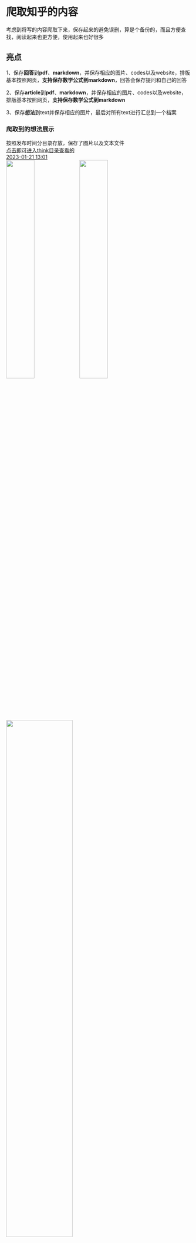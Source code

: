# 爬取知乎的内容
考虑到将写的内容爬取下来，保存起来的避免误删，算是个备份的，而且方便查找，阅读起来也更方便，使用起来也好很多<br>

## 亮点
1、保存**回答**到**pdf**、**markdown**，并保存相应的图片、codes以及website，排版基本按照网页，**支持保存数学公式到markdown**，回答会保存提问和自己的回答<br>

2、保存**article**到**pdf**、**markdown**，并保存相应的图片、codes以及website，排版基本按照网页，**支持保存数学公式到markdown**<br>

3、保存**想法**到text并保存相应的图片，最后对所有text进行汇总到一个档案<br>
### 爬取到的想法展示
按照发布时间分目录存放，保存了图片以及文本文件<br>
<a href="./think">点击即可进入think目录查看的</a><br>
<a href="https://www.zhihu.com/pin/1600115571529302017">2023-01-21 13:01</a><br>
<img src="./showimg/think1.png" width="39%"/> <img src="./showimg/think2.png" width="39%"/> <img src="./showimg/think3.png" width="60%"/><br>

### 爬取到的article展示
<a href="./article">点击即可进入article目录查看的</a><br>
每篇article都附带了修改时间和IP属地<br>
<img src="./showimg/article1.png" width="60%"/>

<span style="color:#7a3e9d;"><b>保存到Markdown格式的数学公式、codes和图片</b></span><br>
<a href="https://zhuanlan.zhihu.com/p/605710105">泰勒公式推导方式</a> <br>
<a href="https://zhuanlan.zhihu.com/p/622433720">c++_set运算符重载</a><br>
<img src="./showimg/article2.png" width="39%"/><img src="./showimg/article4.png" width="39%"/><br>

<span style="color:#7a3e9d;"><b>保存到PDF格式的，标题下面是网址</b></span><br>
<img src="./showimg/article3.png" width="39%"/><img src="./showimg/article5.png" width="39%"/><br>

### 爬取到的回答展示
<a href="./answer">点击即可进入answer目录查看的</a><br>
每篇回答也附带了修改时间和IP属地<br>

<span style="color:#7a3e9d;"><b>保存到Markdown格式的数学公式、codes和图片</b></span><br>
<a href="https://www.zhihu.com/question/605881267/answer/3075609886">矩阵A正定，证A的逆矩阵和伴随矩阵也正定</a> <br>
<a href="https://www.zhihu.com/question/30315894/answer/3089595368">Visual_Studio_Code_怎么编写运行_C、C++_程序</a><br>
<img src="./showimg/answer1.png" width="39%"/><img src="./showimg/answer2.png" width="60%"/><br>

<span style="color:#7a3e9d;"><b>保存到PDF格式的，标题下面是网址</b></span><br>
<img src="./showimg/answer3.png" width="39%"/><img src="./showimg/answer4.png" width="39%"/><br>

## 环境以及安装
**win10** **python**
1、点击下面这个网页，安装miniconda也就是安装python，下载好以后安装即可，在安装时需要加入到系统环境变量，勾选下图第二个框即可。 <br>[https://mirrors.tuna.tsinghua.edu.cn/anaconda/miniconda/Miniconda3-py310_23.3.1-0-Windows-x86_64.exe](https://mirrors.tuna.tsinghua.edu.cn/anaconda/miniconda/Miniconda3-py310_23.3.1-0-Windows-x86_64.exe)<br>
 <img src="./showimg/miniconda.png" width="60%"/><br>
2、接着需要修改python安装的路径，将msedgedriver\\.condarc这个档案放到根目录`C:\Users\username`即可，另外再打开一个cmd或者PowerShell<br>
运行`conda clean -i`输入`Y`即可，此时Python已经可以使用了<br>
<img src="./showimg/condarc.png" width="26%"/> <br>
3、安装Python相关的调用库，另外再打开一个cmd或者PowerShell，运行<br>
<code>cd C:\Users\usrname\zhihu<br>
pip install -r .\requirement.txt</code><br>

## 使用
### 1、登录
运行以下内容，这一步是**手动**操作，需要人工输入账号和密码，然后点击登录就行，登录以后会自动保存好cookie，以后爬取时就不用重复登录了，保存的cookie在这个目录的**cookie**，产生的档案是**cookie_zhihu.pkl**<br>
 <h3><code><b style="color:#7a3e9d;">python.exe crawler.py </b></code></h3>
<span style="color:#7a3e9d;">运行以后会弹出一个浏览器，自动打开知乎页面以后就可以开始登录，下图所示就是登录页面，两类登录方式都可以，只要能登录就行，<a style="color:black;"><b>点击登录以后，不要再操作页面，键盘或鼠标都不可以，登录时间默认给了130s时间，130秒以后会自动退出，然后查看目录cookie是否保存好cookie_zhihu.pkl，保存好就可以开始爬取了。</b></a></span>
<br>
<img src="./showimg/login.png" width="29%"/>
<br>
### 2、每项单独爬取<br>
爬取一旦开始就自动运行了，爬取窗口一般不能最小化，可以做其他事情的<br>
**爬取知乎想法**
<br>
默认的爬取每篇想法的睡眠时间是 **6s*图片的数量** 以上<br>
`
python.exe crawler.py --think
`
<br>
**爬取知乎回答**
默认的爬取每篇回答的睡眠时间是**16s**以上，这边实际爬取耗时平均是每篇 **30s**，每个图片需要6s
`
python.exe crawler.py --answer
`
<br>
**爬取知乎的article**
默认的爬取每篇article的睡眠时间是**16s**以上，这边实际爬取130多篇，耗时平均是每篇 **33.096s**，每个图片需要6s
`
python.exe crawler.py --article
`
<br>
### 3、三项一起爬取的
`
python.exe crawler.py --think --article --answer
`
<br>
### 又发布了一篇，只爬取写的这篇
第一次可以全部爬取，等所有article或者回答或者想法都已经爬取好以后，此时若是又写了一篇或者几篇，而且想爬取到本地，可以将<b>article/article.txt</b>这个档案重命名到<b>article/article_2023_06_20.txt</b>，或者重命名answer.txt，然后将写好的article或者回答的网址和标题按照之前档案的格式再create一个article.txt/answer.txt档案，运行爬取程序就可以了的，想法会跳过已经爬取好的时间，所以可以按照上面的方式运行，此时只会爬取article.txt/answer.txt的网址<img src="./showimg/add1.png" width="90%"/>
<br>
若是过了很长时间，发布了很多篇，此时一篇一篇加入不太方便，可以直接将<b>article/article.txt</b>这个档案重命名到<b>article/article_2023_06_20.txt</b>，或者重命名answer.txt，然后运行爬取程序即可，上面提到了已经爬取过的不会重复爬取，所以实际只会爬取最近写好的article或者回答，想法则会直接跳过已经爬取的内容。

### 目录
<b>think</b>：该目录存放爬取到的想法内容<br>
<b>article</b>：该目录存放article的website以及爬取到的内容<br>
<b>answer</b>：该目录存放回答的website以及爬取到的内容<br>

### 爬取注意事项
1、需要较好的网速，本机网速测验是下载100Mbps，上传60Mbps，低点也可以的，不是太慢太卡就行[https://www.speedtest.cn/](https://www.speedtest.cn/)<br>
2、爬取时设置了睡眠时间, 避免给知乎服务器带来太大压力，可以日间调试好，然后深夜运行爬取人少, 给其他小伙伴更好的用户体验, 避免知乎顺着网线过来找人，默认**6**s<br>

### blogs
[https://www.aliyundrive.com/s/NikyVRJq8JV   阿里云分享的](https://www.aliyundrive.com/s/NikyVRJq8JV) `提取  0h3l` <br>
[爬取知乎发布的想法和文篇和回答](https://zhuanlan.zhihu.com/p/641141948)<br>
[爬取CSDN发布的文篇](https://zhuanlan.zhihu.com/p/641140892)<br>
[https://zoujiu.blog.csdn.net/article/details/131514422](https://zoujiu.blog.csdn.net/article/details/131514422)<br>
[https://zoujiu.blog.csdn.net/article/details/131521909](https://zoujiu.blog.csdn.net/article/details/131521909)<br>
